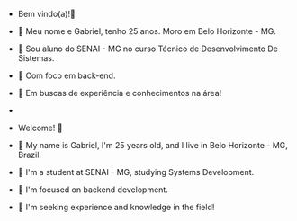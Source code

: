 - Bem vindo(a)!👋 
- 👀 Meu nome e Gabriel, tenho 25 anos. Moro em Belo Horizonte - MG.
- 🌱 Sou aluno do SENAI - MG no curso Técnico de Desenvolvimento De Sistemas.
- :rocket: Com foco em back-end. 
- :telescope: Em buscas de experiência e conhecimentos na área!

-
-   Welcome! 👋
- 👀 My name is Gabriel, I'm 25 years old, and I live in Belo Horizonte - MG, Brazil.
- 🌱 I'm a student at SENAI - MG, studying Systems Development.
-  🚀 I'm focused on backend development.
- 🔭 I'm seeking experience and knowledge in the field!



